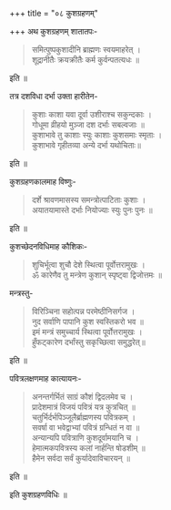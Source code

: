 +++
title = "०८ कुशग्रहणम्"

+++
अथ कुशग्रहणम्
शातातपः-  


> समित्पुष्पकुशादीनि ब्राह्मणः स्वयमाहरेत् ।  
शूद्रानीतैः क्रयक्रीतैः कर्म कुर्वन्पतत्यधः ॥  

इति ॥ 

तत्र दशविधा दर्भा उक्ता हारीतेन-  

> कुशाः काशा यवा दूर्वा उशीराश्च सकुन्दकाः ।    
गोधूमा व्रीहयो मुञ्जा दश दर्भाः सबल्वजाः ॥     
कुशाभावे तु काशाः स्युः काशाः कुशसमाः स्मृताः ।  
कुशाभावे गृहीतव्या अन्ये दर्भा यथोचिताः॥    

इति ॥ 

कुशग्रहणकालमाह विष्णुः-  

> दर्शे श्रावणमासस्य समन्त्रोत्पाटिताः कुशाः ।  
अयातयामास्ते दर्भाः नियोज्याः स्युः पुनः पुनः ॥   

इति ॥  

कुशच्छेदनविधिमाह कौशिकः- 

> शुचिर्भूत्वा शुचौ देशे स्थित्वा पूर्वोत्तरामुखः ।  
ॐ कारेणैव तु मन्त्रेण कुशान् स्पृष्ट्वा द्विजोत्तमः ॥   

मन्त्रस्तु- 

> विरिञ्चिना सहोत्पन्न परमेष्ठीनिसर्गज ।  
नुद सर्वाणि पापानि कुश स्वस्तिकरो भव ॥   
इमं मन्त्रं समुच्चार्य स्थित्वा पूर्वोत्तरामुखः ।   
हुँफट्कारेण दर्भांस्तु सकृच्छित्वा समुद्धरेत्॥    

इति ॥  

पवित्रलक्षणमाह कात्यायनः-  

> अनन्तर्गर्भितं साग्रं कौशं द्विदलमेव च ।    
प्रादेशमात्रं विजयं पवित्रं यत्र कुत्रचित् ॥   
चतुर्भिर्दर्भपिञ्जूलैर्ब्राह्मणस्य पवित्रकम् ।  
सवर्षा वा भवेद्वाभ्यां पवित्रं ग्रन्धितं न वा ॥   
अन्यान्यपि पवित्राणि कुशदूर्वामयानि च ।  
हेमात्मकपवित्रस्य कलां नार्हन्ति षोडशीम् ॥  
हैमेन सर्वदा सर्वं कुर्यादेवाविचारयन् ॥  

इति ॥ 

इति कुशग्रहणविधिः ॥
